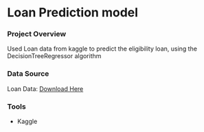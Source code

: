 # Loan Prediction model

### Project Overview
Used Loan data from kaggle to predict the eligibility loan, using the DecisionTreeRegressor algorithm

### Data Source

Loan Data: [Download Here]("https://www.kaggle.com/code/experience08/loan-prediction")

### Tools
- Kaggle





